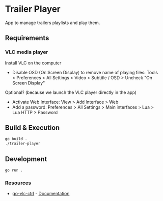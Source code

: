 # Trailer Player

App to manage trailers playlists and play them.

## Requirements

### VLC media player

Install VLC on the computer

- Disable OSD (On Screen Display) to remove name of playing files: Tools > Preferences > All Settings > Video > Subtitle / OSD > Uncheck "On Screen Display"

Optional? (because we launch the VLC player directly in the app)
- Activate Web Interface: View > Add Interface > Web
- Add a password: Preferences > All Settings > Main interfaces > Lua > Lua HTTP > Password


## Build & Execution

```bash
go build .
./trailer-player
```


## Development

```bash
go run .
```

### Resources

- [go-vlc-ctrl](https://github.com/CedArctic/go-vlc-ctrl) - [Documentation](https://pkg.go.dev/github.com/CedArctic/go-vlc-ctrl)
